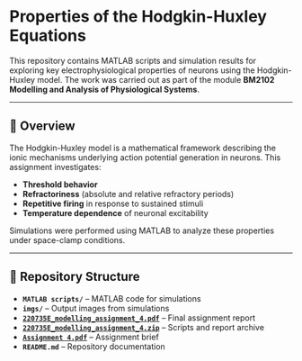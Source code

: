 # Properties of the Hodgkin-Huxley Equations

This repository contains MATLAB scripts and simulation results for exploring key electrophysiological properties of neurons using the Hodgkin-Huxley model. The work was carried out as part of the module **BM2102 Modelling and Analysis of Physiological Systems**.  


---

## 📖 Overview

The Hodgkin-Huxley model is a mathematical framework describing the ionic mechanisms underlying action potential generation in neurons. This assignment investigates:  

- **Threshold behavior**  
- **Refractoriness** (absolute and relative refractory periods)  
- **Repetitive firing** in response to sustained stimuli  
- **Temperature dependence** of neuronal excitability  

Simulations were performed using MATLAB to analyze these properties under space-clamp conditions.  

---

## 📂 Repository Structure


- **`MATLAB scripts/`** – MATLAB code for simulations
- **`imgs/`** – Output images from simulations
- **[`220735E_modelling_assignment_4.pdf`](./220735E_modelling_assignment_4.pdf)** – Final assignment report
- **[`220735E_modelling_assignment_4.zip`](./220735E_modelling_assignment_4.zip)** – Scripts and report archive
- **[`Assignment 4.pdf`](./Assignment%204.pdf)** – Assignment brief
- **`README.md`** – Repository documentation




